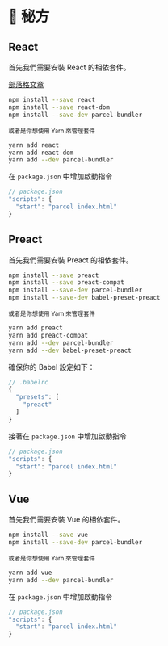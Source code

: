 # 🍰 秘方

## React

首先我們需要安裝 React 的相依套件。

[部落格文章](http://blog.jakoblind.no/react-parcel/)

```bash
npm install --save react
npm install --save react-dom
npm install --save-dev parcel-bundler
```

<sub>或者是你想使用 Yarn 來管理套件</sub>

```bash
yarn add react
yarn add react-dom
yarn add --dev parcel-bundler
```

在 `package.json` 中增加啟動指令

```javascript
// package.json
"scripts": {
  "start": "parcel index.html"
}
```

## Preact

首先我們需要安裝 Preact 的相依套件。

```bash
npm install --save preact
npm install --save preact-compat
npm install --save-dev parcel-bundler
npm install --save-dev babel-preset-preact
```

<sub>或者是你想使用 Yarn 來管理套件</sub>

```bash
yarn add preact
yarn add preact-compat
yarn add --dev parcel-bundler
yarn add --dev babel-preset-preact
```

確保你的 Babel 設定如下：

```javascript
// .babelrc
{
  "presets": [
    "preact"
  ]
}
```

接著在 `package.json` 中增加啟動指令

```javascript
// package.json
"scripts": {
  "start": "parcel index.html"
}
```

## Vue

首先我們需要安裝 Vue 的相依套件。

```bash
npm install --save vue
npm install --save-dev parcel-bundler
```

<sub>或者是你想使用 Yarn 來管理套件</sub>

```bash
yarn add vue
yarn add --dev parcel-bundler
```

在 `package.json` 中增加啟動指令

```javascript
// package.json
"scripts": {
  "start": "parcel index.html"
}
```

